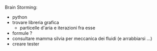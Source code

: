 Brain Storming:
- python
- trovare libreria grafica
	- particelle d'aria e iterazioni fra esse
- formule ?
- consultare mamma silvia per meccanica dei fluidi (e arrabbiarsi ...)
- creare tester